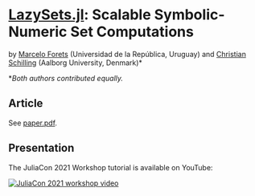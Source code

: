 # [LazySets.jl](https://github.com/JuliaReach/LazySets.jl): Scalable Symbolic-Numeric Set Computations

by [Marcelo Forets](https://github.com/mforets) (Universidad de la República, Uruguay) and
[Christian Schilling](https://github.com/schillic) (Aalborg University, Denmark)*

**Both authors contributed equally.*

## Article

See [paper.pdf](https://github.com/JuliaReach/LazySets-JuliaCon21/blob/main/paper/paper.pdf).

## Presentation

The JuliaCon 2021 Workshop tutorial is available on YouTube:

[![JuliaCon 2021 workshop video](https://img.youtube.com/vi/P4I7pTvQ4nk/0.jpg)](https://youtu.be/P4I7pTvQ4nk)
